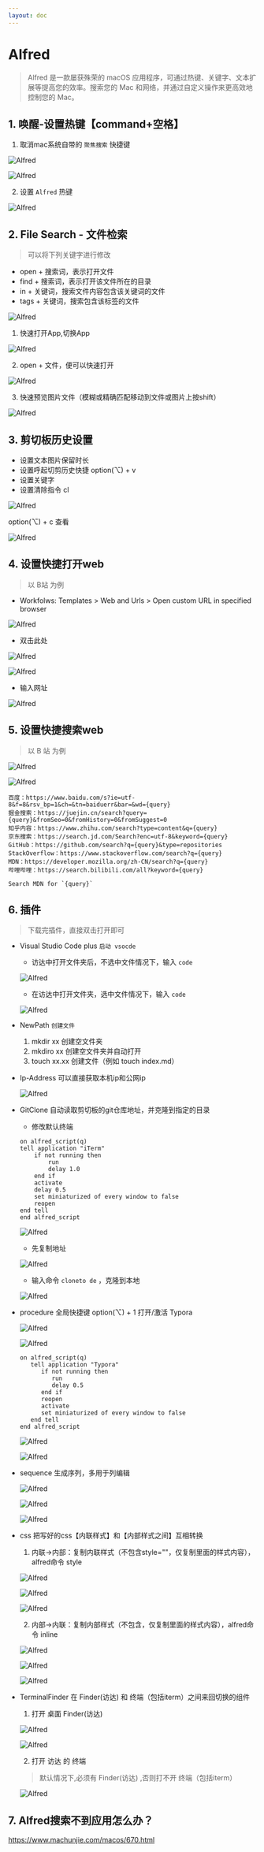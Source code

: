```yaml
---
layout: doc
---
```


# Alfred
> Alfred 是一款屡获殊荣的 macOS 应用程序，可通过热键、关键字、文本扩展等提高您的效率。搜索您的 Mac 和网络，并通过自定义操作来更高效地控制您的 Mac。

## 1. 唤醒-设置热键【command+空格】

  1. 取消mac系统自带的 `聚焦搜索` 快捷键

  ![Alfred](/Alfred_01.png)
  
  ![Alfred](/Alfred_02.png)

  2. 设置 `Alfred` 热键

  ![Alfred](/Alfred_03.png)


## 2. File Search - 文件检索
> 可以将下列关键字进行修改

  - open + 搜索词，表示打开文件
  - find + 搜索词，表示打开该文件所在的目录
  - in + 关键词，搜索文件内容包含该关键词的文件
  - tags + 关键词，搜索包含该标签的文件

  ![Alfred](/Alfred_04.png)

  1. 快速打开App,切换App

  ![Alfred](/Alfred_05.png)
  
  2. open + 文件，便可以快速打开

  ![Alfred](/Alfred_06.png)

  3. 快速预览图片文件（模糊或精确匹配移动到文件或图片上按shift）
  
  ![Alfred](/Alfred_07.png)

## 3. 剪切板历史设置

  - 设置文本图片保留时长
  - 设置呼起切剪历史快捷 option(⌥) + v
  - 设置关键字
  - 设置清除指令 cl

  ![Alfred](/Alfred_08.png)

  option(⌥) + c 查看

  ![Alfred](/Alfred_09.png)

## 4. 设置快捷打开web
> 以 B站 为例

  - Workfolws: Templates > Web and Urls > Open custom URL in specified browser
  
  ![Alfred](/Alfred_10.png)
  
  - 双击此处

  ![Alfred](/Alfred_11.png)
  
  ![Alfred](/Alfred_12.png)

  - 输入网址

  ![Alfred](/Alfred_13.png)

## 5. 设置快捷搜索web
> 以 B 站 为例

  ![Alfred](/Alfred_14.png)
  
  ![Alfred](/Alfred_15.png)

  ```shell
  百度：https://www.baidu.com/s?ie=utf-8&f=8&rsv_bp=1&ch=&tn=baiduerr&bar=&wd={query}
  掘金搜索：https://juejin.cn/search?query={query}&fromSeo=0&fromHistory=0&fromSuggest=0
  知乎内容：https://www.zhihu.com/search?type=content&q={query}
  京东搜索：https://search.jd.com/Search?enc=utf-8&keyword={query}
  GitHub：https://github.com/search?q={query}&type=repositories
  StackOverflow：https://www.stackoverflow.com/search?q={query}
  MDN：https://developer.mozilla.org/zh-CN/search?q={query}
  哔哩哔哩：https://search.bilibili.com/all?keyword={query}
  ```
  ```shell
  Search MDN for `{query}`
  ```

## 6. 插件
> 下载完插件，直接双击打开即可

  - Visual Studio Code plus  `启动 vsocde`
    - 访达中打开文件夹后，不选中文件情况下，输入 `code`
    
    ![Alfred](/Alfred_16.png)
    
    - 在访达中打开文件夹，选中文件情况下，输入 `code`
    
    ![Alfred](/Alfred_17.png)

  - NewPath  `创建文件`
    1. mkdir xx 创建空文件夹
    2. mkdiro xx 创建空文件夹并自动打开
    3. touch xx.xx 创建文件（例如 touch index.md）
  
  - Ip-Address 可以直接获取本机ip和公网ip

    ![Alfred](/Alfred_18.png)
  
  - GitClone 自动读取剪切板的git仓库地址，并克隆到指定的目录
    - 修改默认终端
    ```shell
    on alfred_script(q)
    tell application "iTerm"
        if not running then
            run
            delay 1.0
        end if
        activate
        delay 0.5
        set miniaturized of every window to false
        reopen
    end tell
    end alfred_script
    ```
    ![Alfred](/Alfred_19.png)

    - 先复制地址

    ![Alfred](/Alfred_20.png)

    - 输入命令 `cloneto de` ，克隆到本地

    ![Alfred](/Alfred_21.png)

  - procedure 全局快捷键 option(⌥) + 1 打开/激活 Typora

    ![Alfred](/Alfred_22.png)

    ![Alfred](/Alfred_23.png)

    ```shell
    on alfred_script(q)
       tell application "Typora"
          if not running then
             run
             delay 0.5
          end if
          reopen
    	  activate
          set miniaturized of every window to false
       end tell
    end alfred_script
    ```
        
    ![Alfred](/Alfred_36.png)
    
    ![Alfred](/Alfred_37.png)

  - sequence 生成序列，多用于列编辑

    ![Alfred](/Alfred_24.png)
    
    ![Alfred](/Alfred_25.png)

    ![Alfred](/Alfred_26.png)

  - css 把写好的css【内联样式】和【内部样式之间】互相转换

    1. 内联->内部：复制内联样式（不包含style=""，仅复制里面的样式内容），alfred命令 style

    ![Alfred](/Alfred_27.png)

    ![Alfred](/Alfred_28.png)
    
    ![Alfred](/Alfred_29.png)

    2. 内部->内联：复制内部样式（不包含<style></style>，仅复制里面的样式内容），alfred命令 inline
    
    ![Alfred](/Alfred_30.png)
    
    ![Alfred](/Alfred_31.png)
    
    ![Alfred](/Alfred_32.png)

  - TerminalFinder 在 Finder(访达) 和 终端（包括iterm）之间来回切换的组件

    1. 打开 桌面 Finder(访达)

    ![Alfred](/Alfred_33.png)
    
    ![Alfred](/Alfred_34.png)

    2. 打开 访达 的 终端
    > 默认情况下,必须有 Finder(访达) ,否则打不开 终端（包括iterm）
    
    ![Alfred](/Alfred_35.png)

## 7. Alfred搜索不到应用怎么办？
  https://www.machunjie.com/macos/670.html
